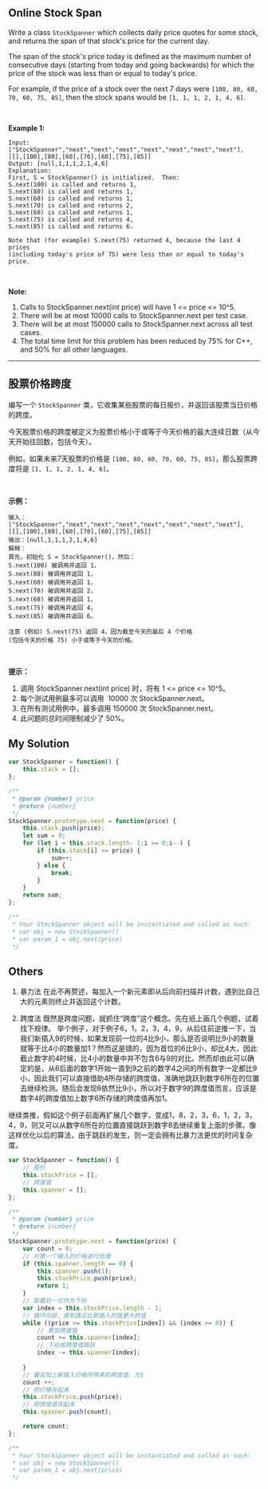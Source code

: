 ## Online Stock Span

Write a class `StockSpanner` which collects daily price quotes for some stock, and returns the span of that stock's price for the current day.

The span of the stock's price today is defined as the maximum number of consecutive days (starting from today and going backwards) for which the price of the stock was less than or equal to today's price.

For example, if the price of a stock over the next 7 days were `[100, 80, 60, 70, 60, 75, 85]`, then the stock spans would be `[1, 1, 1, 2, 1, 4, 6]`.

 

**Example 1:**

    Input: ["StockSpanner","next","next","next","next","next","next","next"], [[],[100],[80],[60],[70],[60],[75],[85]]
    Output: [null,1,1,1,2,1,4,6]
    Explanation: 
    First, S = StockSpanner() is initialized.  Then:
    S.next(100) is called and returns 1,
    S.next(80) is called and returns 1,
    S.next(60) is called and returns 1,
    S.next(70) is called and returns 2,
    S.next(60) is called and returns 1,
    S.next(75) is called and returns 4,
    S.next(85) is called and returns 6.

    Note that (for example) S.next(75) returned 4, because the last 4 prices
    (including today's price of 75) were less than or equal to today's price.
 

**Note:**

1. Calls to StockSpanner.next(int price) will have 1 <= price <= 10^5.
2. There will be at most 10000 calls to StockSpanner.next per test case.
3. There will be at most 150000 calls to StockSpanner.next across all test cases.
4. The total time limit for this problem has been reduced by 75% for C++, and 50% for all other languages.

---

## 股票价格跨度

编写一个 `StockSpanner` 类，它收集某些股票的每日报价，并返回该股票当日价格的跨度。

今天股票价格的跨度被定义为股票价格小于或等于今天价格的最大连续日数（从今天开始往回数，包括今天）。

例如，如果未来7天股票的价格是 `[100, 80, 60, 70, 60, 75, 85]`，那么股票跨度将是 `[1, 1, 1, 2, 1, 4, 6]`。

 

**示例：**

    输入：["StockSpanner","next","next","next","next","next","next","next"], [[],[100],[80],[60],[70],[60],[75],[85]]
    输出：[null,1,1,1,2,1,4,6]
    解释：
    首先，初始化 S = StockSpanner()，然后：
    S.next(100) 被调用并返回 1，
    S.next(80) 被调用并返回 1，
    S.next(60) 被调用并返回 1，
    S.next(70) 被调用并返回 2，
    S.next(60) 被调用并返回 1，
    S.next(75) 被调用并返回 4，
    S.next(85) 被调用并返回 6。

    注意 (例如) S.next(75) 返回 4，因为截至今天的最后 4 个价格
    (包括今天的价格 75) 小于或等于今天的价格。
 

**提示：**

1. 调用 StockSpanner.next(int price) 时，将有 1 <= price <= 10^5。
2. 每个测试用例最多可以调用  10000 次 StockSpanner.next。
3. 在所有测试用例中，最多调用 150000 次 StockSpanner.next。
4. 此问题的总时间限制减少了 50%。


## My Solution

```javascript
var StockSpanner = function() {
    this.stack = [];
};

/** 
 * @param {number} price
 * @return {number}
 */
StockSpanner.prototype.next = function(price) {
    this.stack.push(price);
    let sum = 0;
    for (let i = this.stack.length- 1;i >= 0;i--) {
        if (this.stack[i] <= price) {
            sum++;
        } else {
            break;
        }
    }
    return sum;
};

/**
 * Your StockSpanner object will be instantiated and called as such:
 * var obj = new StockSpanner()
 * var param_1 = obj.next(price)
 */
```

## Others
1. 暴力法
在此不再赘述，每加入一个新元素即从后向前扫描并计数，遇到比自己大的元素则终止并返回这个计数。

2. 跨度法
既然是跨度问题，就抓住“跨度”这个概念。先在纸上画几个例题，试着找下规律。
举个例子，对于例子6，1，2，3，4，9，从后往前逆推一下，当我们新插入9的时候，如果发现前一位的4比9小，那么是否说明比9小的数量就等于比4小的数量加1？然而这是错的，因为首位的6比9小，却比4大，因此截止数字的4时候，比4小的数量中并不包含6与9的对比。然而却由此可以确定的是，从6后面的数字1开始一直到9之前的数字4之间的所有数字一定都比9小，因此我们可以直接借助4所存储的跨度值，准确地跳跃到数字6所在的位置去继续检测。随后会发现6依然比9小，所以对于数字9的跨度值而言，应该是数字4的跨度值加上数字6所存储的跨度值再加1。

继续类推，假如这个例子前面再扩展几个数字，变成1，8，2，3，6，1，2，3，4，9，则又可以从数字6所在的位置直接跳跃到数字8去继续重复上面的步骤。像这样优化以后的算法，由于跳跃的发生，则一定会拥有比暴力法更优的时间复杂度。

```javascript
var StockSpanner = function() {
    // 股价
    this.stockPrice = [];
    // 跨度值
    this.spanner = [];
};

/** 
 * @param {number} price
 * @return {number}
 */
StockSpanner.prototype.next = function(price) {
    var count = 0;
    // 对第一个输入的价格进行处理
    if (this.spanner.length == 0) {
        this.spanner.push(1);
        this.stockPrice.push(price);
        return 1;
    }
    // 取最后一位作为下标
    var index = this.stockPrice.length - 1;
    // 循环向前，直到遇见比新插入的值更大的值
    while ((price >= this.stockPrice[index]) && (index >= 0)) {
        // 累加跨度值
        count += this.spanner[index];
        // 下标按跨度值跳跃
        index -= this.spanner[index];
        
    }
    // 最后加上新插入价格所带来的跨度值，为1
    count ++;
    // 把价格存起来
    this.stockPrice.push(price);
    // 把跨度值存起来
    this.spanner.push(count);

    return count;
};

/**
 * Your StockSpanner object will be instantiated and called as such:
 * var obj = new StockSpanner()
 * var param_1 = obj.next(price)
 */
```